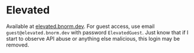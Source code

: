 # Elevated

Available at [elevated.bnorm.dev](https://elevated.bnorm.dev/). For guest access, use email `guest@elevated.bnorm.dev`
with password `ElevatedGuest`. Just know that if I start to observe API abuse or anything else malicious, this login may
be removed.
